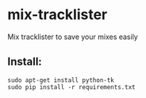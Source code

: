 mix-tracklister
===============

Mix tracklister to save your mixes easily

Install:
--------

    sudo apt-get install python-tk
    sudo pip install -r requirements.txt